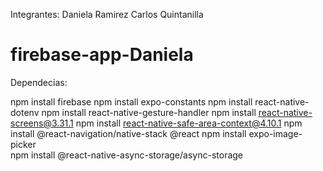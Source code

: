 
Integrantes: 
    Daniela Ramirez 
    Carlos Quintanilla





# firebase-app-Daniela

Dependecias: 

npm install firebase
npm install expo-constants
npm install react-native-dotenv
npm install react-native-gesture-handler
npm install react-native-screens@3.31.1
npm install react-native-safe-area-context@4.10.1
npm install @react-navigation/native-stack @react
npm install expo-image-picker  
npm install @react-native-async-storage/async-storage
